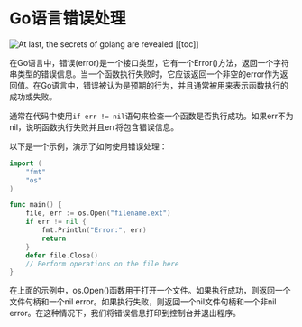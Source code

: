 # Go语言错误处理

![At last, the secrets of golang are revealed](https://typora-1300715298.cos.ap-shanghai.myqcloud.com//blog20230301230835.png)
[[toc]]

在Go语言中，错误(error)是一个接口类型，它有一个Error()方法，返回一个字符串类型的错误信息。当一个函数执行失败时，它应该返回一个非空的error作为返回值。在Go语言中，错误被认为是预期的行为，并且通常被用来表示函数执行的成功或失败。

通常在代码中使用`if err != nil`语句来检查一个函数是否执行成功。如果err不为nil，说明函数执行失败并且err将包含错误信息。

以下是一个示例，演示了如何使用错误处理：

```go
import (
    "fmt"
    "os"
)

func main() {
    file, err := os.Open("filename.ext")
    if err != nil {
        fmt.Println("Error:", err)
        return
    }
    defer file.Close()
    // Perform operations on the file here
}

```

在上面的示例中，os.Open()函数用于打开一个文件。如果执行成功，则返回一个文件句柄和一个nil error。如果执行失败，则返回一个nil文件句柄和一个非nil error。在这种情况下，我们将错误信息打印到控制台并退出程序。
